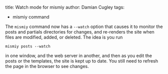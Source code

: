 title: Watch mode for mismiy
author: Damian Cugley
tags: 
- mismiy command

The `mismiy` command now has a `--watch` option that causes it to monitor
the posts and partials directories for changes, and re-renders the site
when files are modified, added, or deleted. The idea is you run 

    mismiy posts --watch

in one window, and the web server in another, and then as you edit the posts
or the templates, the site is kept up to date. You still need to refresh
the page in the browser to see changes. 
